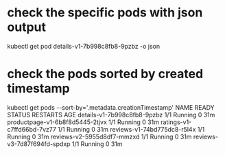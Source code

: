 # check the specific pods with json output
kubectl get pod details-v1-7b998c8fb8-9pzbz -o json

# check the pods sorted by created timestamp

kubectl get pods --sort-by='.metadata.creationTimestamp'
NAME                              READY   STATUS    RESTARTS   AGE
details-v1-7b998c8fb8-9pzbz       1/1     Running   0          31m
productpage-v1-6b8f8d5445-2tjvx   1/1     Running   0          31m
ratings-v1-c7ffd66bd-7vz77        1/1     Running   0          31m
reviews-v1-74bd775dc8-r5l4x       1/1     Running   0          31m
reviews-v2-5955d8df7-mmzxd        1/1     Running   0          31m
reviews-v3-7d87f694fd-spdxp       1/1     Running   0          31m